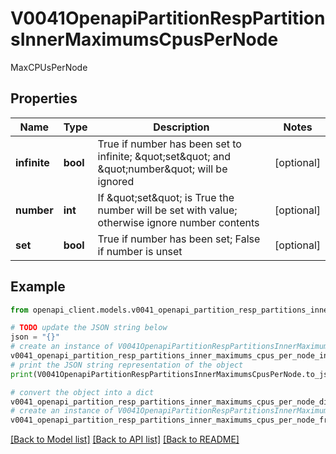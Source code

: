 # V0041OpenapiPartitionRespPartitionsInnerMaximumsCpusPerNode

MaxCPUsPerNode

## Properties

Name | Type | Description | Notes
------------ | ------------- | ------------- | -------------
**infinite** | **bool** | True if number has been set to infinite; \&quot;set\&quot; and \&quot;number\&quot; will be ignored | [optional] 
**number** | **int** | If \&quot;set\&quot; is True the number will be set with value; otherwise ignore number contents | [optional] 
**set** | **bool** | True if number has been set; False if number is unset | [optional] 

## Example

```python
from openapi_client.models.v0041_openapi_partition_resp_partitions_inner_maximums_cpus_per_node import V0041OpenapiPartitionRespPartitionsInnerMaximumsCpusPerNode

# TODO update the JSON string below
json = "{}"
# create an instance of V0041OpenapiPartitionRespPartitionsInnerMaximumsCpusPerNode from a JSON string
v0041_openapi_partition_resp_partitions_inner_maximums_cpus_per_node_instance = V0041OpenapiPartitionRespPartitionsInnerMaximumsCpusPerNode.from_json(json)
# print the JSON string representation of the object
print(V0041OpenapiPartitionRespPartitionsInnerMaximumsCpusPerNode.to_json())

# convert the object into a dict
v0041_openapi_partition_resp_partitions_inner_maximums_cpus_per_node_dict = v0041_openapi_partition_resp_partitions_inner_maximums_cpus_per_node_instance.to_dict()
# create an instance of V0041OpenapiPartitionRespPartitionsInnerMaximumsCpusPerNode from a dict
v0041_openapi_partition_resp_partitions_inner_maximums_cpus_per_node_from_dict = V0041OpenapiPartitionRespPartitionsInnerMaximumsCpusPerNode.from_dict(v0041_openapi_partition_resp_partitions_inner_maximums_cpus_per_node_dict)
```
[[Back to Model list]](../README.md#documentation-for-models) [[Back to API list]](../README.md#documentation-for-api-endpoints) [[Back to README]](../README.md)


